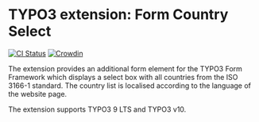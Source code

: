 # TYPO3 extension: Form Country Select

[![CI Status](https://github.com/brotkrueml/form-country-select/workflows/CI/badge.svg?branch=master)](https://github.com/brotkrueml/form-country-select/actions?query=workflow%3ACI)
[![Crowdin](https://badges.crowdin.net/typo3-extension-formcountryselect/localized.svg)](https://crowdin.com/project/typo3-extension-formcountryselect)

The extension provides an additional form element for the TYPO3 Form
Framework which displays a select box with all countries from the ISO
3166-1 standard. The country list is localised according to the language
of the website page.

The extension supports TYPO3 9 LTS and TYPO3 v10.
